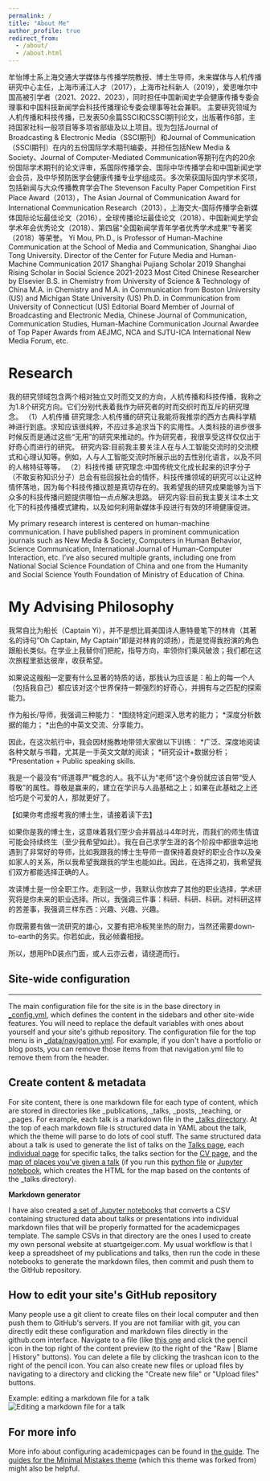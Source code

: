 ```yaml
---
permalink: /
title: "About Me"
author_profile: true
redirect_from: 
  - /about/
  - /about.html
---
```


牟怡博士系上海交通大学媒体与传播学院教授、博士生导师，未来媒体与人机传播研究中心主任，上海市浦江人才（2017），上海市社科新人（2019），爱思唯尔中国高被引学者（2021、2022、2023），同时担任中国新闻史学会健康传播专委会理事和中国科技新闻学会科技传播理论专委会理事等社会兼职。
主要研究领域为人机传播和科技传播，已发表50余篇SSCI和CSSCI期刊论文，出版著作6部，主持国家社科一般项目等多项省部级及以上项目。现为包括Journal of Broadcasting & Electronic Media（SSCI期刊）和Journal of Communication（SSCI期刊）在内的五份国际学术期刊编委，并担任包括New Media & Society、Journal of Computer-Mediated Communication等期刊在内的20余份国际学术期刊的论文评审，系国际传播学会、国际中华传播学会和中国新闻史学会会员，及中华预防医学会健康传播专业学组成员。多次荣获国际国内学术奖项，包括新闻与大众传播教育学会The Stevenson Faculty Paper Competition First Place Award（2013），The Asian Journal of Communication Award for International Communication Research（2013），上海交大-国际传播学会新媒体国际论坛最佳论文（2016），全球传播论坛最佳论文（2018）、中国新闻史学会学术年会优秀论文（2018）、第四届“全国新闻学青年学者优秀学术成果”专著奖（2018）等荣誉。
Yi Mou, Ph.D., is Professor of Human-Machine Communication at the School of Media and Communication, Shanghai Jiao Tong University. 
Director of the Center for Future Media and Human-Machine Communication
2017 Shanghai Pujiang Scholar
2019 Shanghai Rising Scholar in Social Science
2021-2023 Most Cited Chinese Researcher by Elsevier 
B.S. in Chemistry from University of Science & Technology of China
	M.A. in Chemistry and M.A. in Communication from Boston University (US) and Michigan State University (US)
	Ph.D. in Communication from University of Connecticut (US)
Editorial Board Member of Journal of Broadcasting and Electronic Media, Chinese Journal of Communication, Communication Studies, Human-Machine Communication Journal
Awardee of Top Paper Awards from AEJMC, NCA and SJTU-ICA International New Media Forum, etc.

Research
======
我的研究领域包含两个相对独立又时而交叉的方向，人机传播和科技传播，我称之为1.8个研究方向。它们分别代表着我作为研究者的时而交织时而互斥的研究理念。
（1）人机传播
研究理念:人机传播的研究让我能将我推崇的西方古典科学精神进行到底。求知应该很纯粹，不应过多追求当下的实用性。人类科技的进步很多时候反而是通过这些“无用”的研究来推动的。作为研究者，我很享受这样仅仅出于好奇心而进行的研究。
研究内容:目前我主要关注人在与人工智能交流时的交流模式和心理认知等。例如，人与人工智能交流时所展示出的去性别化语言，以及不同的人格特征等等。
（2）科技传播
研究理念:中国传统文化成长起来的识字分子（不敢妄称知识分子）总会有些回报社会的情怀，科技传播领域的研究可以让这种情怀落地，因为每个科技传播议题是真切存在的。我希望我的研究成果能够为当下众多的科技传播问题提供哪怕一点点解决思路。
研究内容:目前我主要关注本土文化下的科技传播模式建构，以及如何利用新媒体手段进行有效的环境健康促进。

My primary research interest is centered on human-machine communication. I have published papers in prominent communication journals such as New Media & Society, Computers in Human Behavior, Science Communication, International Journal of Human-Computer Interaction, etc. I’ve also secured multiple grants, including one from National Social Science Foundation of China and one from the Humanity and Social Science Youth Foundation of Ministry of Education of China.


My Advising Philosophy
======
我常自比为船长（Captain Yi），并不是想比肩美国诗人惠特曼笔下的林肯（其著名的诗句”Oh Captain, My Captain”即是对林肯的颂扬），而是觉得我扮演的角色跟船长类似。在学业上我替你们把舵，指导方向，率领你们乘风破浪；我们都在这次旅程里抵达彼岸，收获希望。

如果说这艘船一定要有什么显著的特质的话，那我认为应该是：船上的每一个人（包括我自己）都应该对这个世界保持一颗强烈的好奇心，并拥有与之匹配的探索能力。

作为船长/导师，我强调三种能力：
*围绕特定问题深入思考的能力；
*深度分析数据的能力；
*出色的中英文交流、分享能力。

因此，在这次航行中，我会因材施教地带领大家做以下训练：
*广泛、深度地阅读各种文献与书籍，尤其是一手英文文献的阅读；
*研究设计+数据分析；
*Presentation + Public speaking skills.

我是一个最没有“师道尊严”概念的人。我不认为“老师”这个身份就应该自带“受人尊敬”的属性。尊敬是赢来的，建立在学识与人品基础之上；如果在此基础之上还恰巧是个可爱的人，那就更好了。

【如果你考虑报考我的博士生，请接着读下去】

如果你是我的博士生，这意味着我们至少会并肩战斗4年时光，而我们的师生情谊可能会持续终生（至少我希望如此）。我在自己求学生涯的各个阶段中都很幸运地遇到了非常好的导师，比如我跟我的博士生导师一直保持着良好的职业合作以及亲如家人的关系，所以我希望我跟我的学生也能如此。因此，在选择之初，我希望我们双方都能选择正确的人。

攻读博士是一份全职工作。走到这一步，我默认你放弃了其他的职业选择，学术研究将是你未来的职业选择。所以，我强调三件事：科研、科研、科研。对科研这样的苦差事，我强调三样东西：兴趣、兴趣、兴趣。

你既需要有做一流研究的雄心，又要有把冷板凳坐热的耐力，当然还需要down-to-earth的务实。你若如此，我必倾囊相授。

所以，想用PhD装点门面，或人云亦云者，请绕道而行。


## Site-wide configuration
------
The main configuration file for the site is in the base directory in [_config.yml](https://github.com/academicpages/academicpages.github.io/blob/master/_config.yml), which defines the content in the sidebars and other site-wide features. You will need to replace the default variables with ones about yourself and your site's github repository. The configuration file for the top menu is in [_data/navigation.yml](https://github.com/academicpages/academicpages.github.io/blob/master/_data/navigation.yml). For example, if you don't have a portfolio or blog posts, you can remove those items from that navigation.yml file to remove them from the header. 

Create content & metadata
------
For site content, there is one markdown file for each type of content, which are stored in directories like _publications, _talks, _posts, _teaching, or _pages. For example, each talk is a markdown file in the [_talks directory](https://github.com/academicpages/academicpages.github.io/tree/master/_talks). At the top of each markdown file is structured data in YAML about the talk, which the theme will parse to do lots of cool stuff. The same structured data about a talk is used to generate the list of talks on the [Talks page](https://academicpages.github.io/talks), each [individual page](https://academicpages.github.io/talks/2012-03-01-talk-1) for specific talks, the talks section for the [CV page](https://academicpages.github.io/cv), and the [map of places you've given a talk](https://academicpages.github.io/talkmap.html) (if you run this [python file](https://github.com/academicpages/academicpages.github.io/blob/master/talkmap.py) or [Jupyter notebook](https://github.com/academicpages/academicpages.github.io/blob/master/talkmap.ipynb), which creates the HTML for the map based on the contents of the _talks directory).

**Markdown generator**

I have also created [a set of Jupyter notebooks](https://github.com/academicpages/academicpages.github.io/tree/master/markdown_generator
) that converts a CSV containing structured data about talks or presentations into individual markdown files that will be properly formatted for the academicpages template. The sample CSVs in that directory are the ones I used to create my own personal website at stuartgeiger.com. My usual workflow is that I keep a spreadsheet of my publications and talks, then run the code in these notebooks to generate the markdown files, then commit and push them to the GitHub repository.

How to edit your site's GitHub repository
------
Many people use a git client to create files on their local computer and then push them to GitHub's servers. If you are not familiar with git, you can directly edit these configuration and markdown files directly in the github.com interface. Navigate to a file (like [this one](https://github.com/academicpages/academicpages.github.io/blob/master/_talks/2012-03-01-talk-1.md) and click the pencil icon in the top right of the content preview (to the right of the "Raw | Blame | History" buttons). You can delete a file by clicking the trashcan icon to the right of the pencil icon. You can also create new files or upload files by navigating to a directory and clicking the "Create new file" or "Upload files" buttons. 

Example: editing a markdown file for a talk
![Editing a markdown file for a talk](/images/editing-talk.png)

For more info
------
More info about configuring academicpages can be found in [the guide](https://academicpages.github.io/markdown/). The [guides for the Minimal Mistakes theme](https://mmistakes.github.io/minimal-mistakes/docs/configuration/) (which this theme was forked from) might also be helpful.
